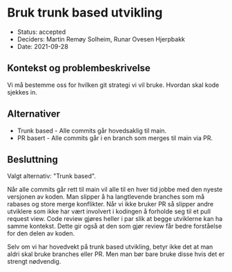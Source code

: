 # Bruk trunk based utvikling

- Status: accepted
- Deciders: Martin Remøy Solheim, Runar Ovesen Hjerpbakk
- Date: 2021-09-28

## Kontekst og problembeskrivelse

Vi må bestemme oss for hvilken git strategi vi vil bruke. Hvordan skal kode sjekkes in.

## Alternativer

- Trunk based - Alle commits går hovedsaklig til main.
- PR basert - Alle commits går i en branch som merges til main via PR.

## Besluttning

Valgt alternativ: "Trunk based".

Når alle commits går rett til main vil alle til en hver tid jobbe med den nyeste versjonen av koden. Man slipper å ha langtlevende branches som må rabases og store merge konflikter. Når vi ikke bruker PR så slipper andre utviklere som ikke har vært involvert i kodingen å forholde seg til et pull request view. Code review gjøres heller i par slik at begge utviklerne kan ha samme kontekst. Dette gir også at den som gjør review får bedre forståelse for den delen av koden.

Selv om vi har hovedvekt på trunk based utvikling, betyr ikke det at man aldri skal bruke branches eller PR. Men man bør bare bruke disse hvis det er strengt nødvendig.
